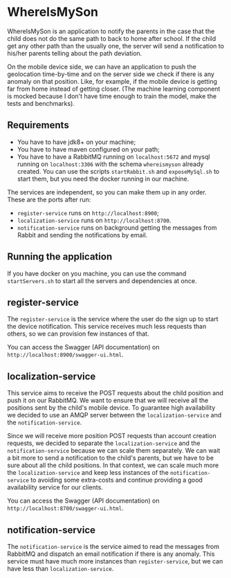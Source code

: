 # WhereIsMySon

WhereIsMySon is an application to notify the parents in the case that the child does not do the same path to back to home after school. If the child get any other path than the usually one, the server will send a notification to his/her parents telling about the path deviation.

On the mobile device side, we can have an application to push the geolocation time-by-time and on the server side we check if there is any anomaly on that position. Like, for example, if the mobile device is getting far from home instead of getting closer. (The machine learning component is mocked because I don't have time enough to train the model, make the tests and benchmarks).

## Requirements

- You have to have jdk8+ on your machine;
- You have to have maven configured on your path;
- You have to have a RabbitMQ running on `localhost:5672` and mysql running on `localhost:3306` with the schema `whereismyson` already created. You can use the scripts `startRabbit.sh` and `exposeMySql.sh` to start them, but you need the docker running in our machine.

The services are independent, so you can make them up in any order. These are the ports after run:
- `register-service` runs on `http://localhost:8900`;
- `localization-service` runs on `http://localhost:8700`.
- `notification-service` runs on background getting the messages from Rabbit and sending the notifications by email.

## Running the application

If you have docker on you machine, you can use the command `startServers.sh` to start all the servers and dependencies at once.

## register-service

The `register-service` is the service where the user do the sign up to start the device notification. This service receives much less requests than others, so we can provision few instances of that.

You can access the Swagger (API documentation) on `http://localhost:8900/swagger-ui.html`.

## localization-service

This service aims to receive the POST requests about the child position and push it on our RabbitMQ. We want to ensure that we will receive all the positions sent by the child's mobile device. To guarantee high availability we decided to use an AMQP server between the `localization-service` and the `notification-service`.

Since we will receive more position POST requests than account creation requests, we decided to separate the `localization-service` and the `notification-service` because we can scale them separately. We can wait a bit more to send a notification to the child's parents, but we have to be sure about all the child positions. In that context, we can scale much more the `localization-service` and keep less instances of the `notification-service` to avoiding some extra-costs and continue providing a good availability service for our clients.

You can access the Swagger (API documentation) on `http://localhost:8700/swagger-ui.html`.

## notification-service

The `notification-service` is the service aimed to read the messages from RabbitMQ and dispatch an email notification if there is any anomaly. This service must have much more instances than `register-service`, but we can have less than `localization-service`.
